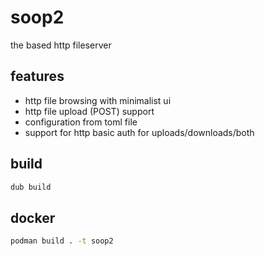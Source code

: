# soop2

the based http fileserver

## features

+ http file browsing with minimalist ui
+ http file upload (POST) support
+ configuration from toml file
+ support for http basic auth for uploads/downloads/both

## build
```sh
dub build
```

## docker

```sh
podman build . -t soop2
```

